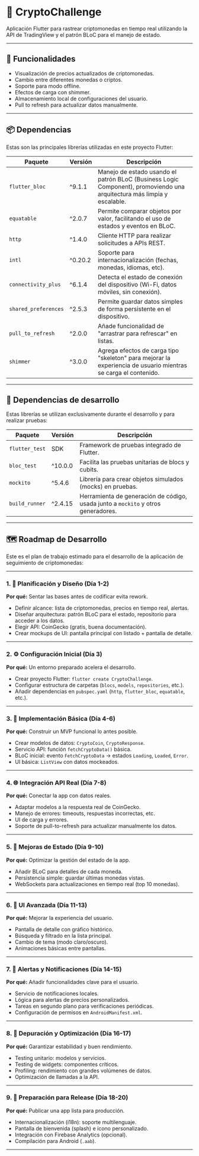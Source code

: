 # 📱 CryptoChallenge



Aplicación Flutter para rastrear criptomonedas en tiempo real utilizando la API de TradingView y el patrón BLoC para el manejo de estado.

---

## 🚀 Funcionalidades

- Visualización de precios actualizados de criptomonedas.
- Cambio entre diferentes monedas o criptos.
- Soporte para modo offline.
- Efectos de carga con shimmer.
- Almacenamiento local de configuraciones del usuario.
- Pull to refresh para actualizar datos manualmente.

---

## 📦 Dependencias

Estas son las principales librerías utilizadas en este proyecto Flutter:

| Paquete | Versión | Descripción |
|--------|---------|-------------|
| `flutter_bloc` | ^9.1.1 | Manejo de estado usando el patrón BLoC (Business Logic Component), promoviendo una arquitectura más limpia y escalable. |
| `equatable` | ^2.0.7 | Permite comparar objetos por valor, facilitando el uso de estados y eventos en BLoC. |
| `http` | ^1.4.0 | Cliente HTTP para realizar solicitudes a APIs REST. |
| `intl` | ^0.20.2 | Soporte para internacionalización (fechas, monedas, idiomas, etc). |
| `connectivity_plus` | ^6.1.4 | Detecta el estado de conexión del dispositivo (Wi-Fi, datos móviles, sin conexión). |
| `shared_preferences` | ^2.5.3 | Permite guardar datos simples de forma persistente en el dispositivo. |
| `pull_to_refresh` | ^2.0.0 | Añade funcionalidad de "arrastrar para refrescar" en listas. |
| `shimmer` | ^3.0.0 | Agrega efectos de carga tipo "skeleton" para mejorar la experiencia de usuario mientras se carga el contenido. |

---

## 🧪 Dependencias de desarrollo

Estas librerías se utilizan exclusivamente durante el desarrollo y para realizar pruebas:

| Paquete | Versión | Descripción |
|--------|---------|-------------|
| `flutter_test` | SDK | Framework de pruebas integrado de Flutter. |
| `bloc_test` | ^10.0.0 | Facilita las pruebas unitarias de blocs y cubits. |
| `mockito` | ^5.4.6 | Librería para crear objetos simulados (mocks) en pruebas. |
| `build_runner` | ^2.4.15 | Herramienta de generación de código, usada junto a `mockito` y otros generadores. |

---

## 🗺️ Roadmap de Desarrollo

Este es el plan de trabajo estimado para el desarrollo de la aplicación de seguimiento de criptomonedas:

---

### 1. 🧠 Planificación y Diseño (Día 1-2)
**Por qué:** Sentar las bases antes de codificar evita rework.

- Definir alcance: lista de criptomonedas, precios en tiempo real, alertas.
- Diseñar arquitectura: patrón BLoC para el estado, repositorio para acceder a los datos.
- Elegir API: CoinGecko (gratis, buena documentación).
- Crear mockups de UI: pantalla principal con listado + pantalla de detalle.

---

### 2. ⚙️ Configuración Inicial (Día 3)
**Por qué:** Un entorno preparado acelera el desarrollo.

- Crear proyecto Flutter: `flutter create CryptoChallenge`.
- Configurar estructura de carpetas (`blocs`, `models`, `repositories`, etc.).
- Añadir dependencias en `pubspec.yaml` (`http`, `flutter_bloc`, `equatable`, etc.).

---

### 3. 🔧 Implementación Básica (Día 4-6)
**Por qué:** Construir un MVP funcional lo antes posible.

- Crear modelos de datos: `CryptoCoin`, `CryptoResponse`.
- Servicio API: función `fetchCryptoData()` básica.
- BLoC inicial: evento `FetchCryptoData` → estados `Loading`, `Loaded`, `Error`.
- UI básica: `ListView` con datos mockeados.

---

### 4. 🌐 Integración API Real (Día 7-8)
**Por qué:** Conectar la app con datos reales.

- Adaptar modelos a la respuesta real de CoinGecko.
- Manejo de errores: timeouts, respuestas incorrectas, etc.
- UI de carga y errores.
- Soporte de pull-to-refresh para actualizar manualmente los datos.

---

### 5. 🧩 Mejoras de Estado (Día 9-10)
**Por qué:** Optimizar la gestión del estado de la app.

- Añadir BLoC para detalles de cada moneda.
- Persistencia simple: guardar últimas monedas vistas.
- WebSockets para actualizaciones en tiempo real (top 10 monedas).

---

### 6. 🎨 UI Avanzada (Día 11-13)
**Por qué:** Mejorar la experiencia del usuario.

- Pantalla de detalle con gráfico histórico.
- Búsqueda y filtrado en la lista principal.
- Cambio de tema (modo claro/oscuro).
- Animaciones básicas entre pantallas.

---

### 7. 🔔 Alertas y Notificaciones (Día 14-15)
**Por qué:** Añadir funcionalidades clave para el usuario.

- Servicio de notificaciones locales.
- Lógica para alertas de precios personalizados.
- Tareas en segundo plano para verificaciones periódicas.
- Configuración de permisos en `AndroidManifest.xml`.

---

### 8. 🐞 Depuración y Optimización (Día 16-17)
**Por qué:** Garantizar estabilidad y buen rendimiento.

- Testing unitario: modelos y servicios.
- Testing de widgets: componentes críticos.
- Profiling: rendimiento con grandes volúmenes de datos.
- Optimización de llamadas a la API.

---

### 9. 🚀 Preparación para Release (Día 18-20)
**Por qué:** Publicar una app lista para producción.

- Internacionalización (i18n): soporte multilenguaje.
- Pantalla de bienvenida (splash) e ícono personalizado.
- Integración con Firebase Analytics (opcional).
- Compilación para Android (`.aab`).

---
